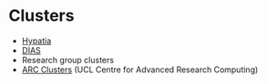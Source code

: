 # Clusters

- [Hypatia](clusters/hypatia.md)
- [DIAS](clusters/dias.md)
- Research group clusters
- [ARC Clusters](clusters/arc.md) (UCL Centre for Advanced Research Computing)
